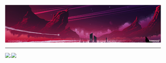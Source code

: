 <img src="banner.png" alt="Girl in a jacket" >

<hr>
<!--
[![Anurag's GitHub stats](https://github-readme-stats.vercel.app/api?username=kawasaji&theme=dark&include_all_commits=true&show_icons=true&ring_color=78FE96)](https://github.com/anuraghazra/github-readme-stats)


[![Top Langs](https://github-readme-stats.vercel.app/api/top-langs/?username=kawasaji&langs_count=8&hide=javascript,html,dockerfile,shell,c,cmake,css&theme=dark&show_icons=true)](https://github.com/anuraghazra/github-readme-stats)

<hr>
-->
<a href="https://github.com/anuraghazra/github-readme-stats">
  <img align="center" src="https://github-readme-stats.vercel.app/api?username=kawasaji&theme=dark&include_all_commits=true&show_icons=true&ring_color=78FE96" />
</a>
<a href="https://github.com/anuraghazra/convoychat">
  <img align="center" src="https://github-readme-stats.vercel.app/api/top-langs/?username=kawasaji&langs_count=8&hide=javascript,html,dockerfile,shell,c,cmake,css&theme=dark" />
</a>
